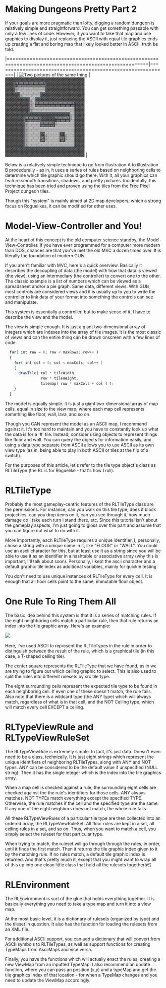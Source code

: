 # Making Dungeons Pretty Part 2
If your goals are more pragmatic than lofty, digging a random dungeon is relatively simple and straightforward. You can get something passable with only a few lines of code. However, if you want to take that map and use graphics to display it, just replacing the ASCII with equal tile graphics ends up creating a flat and boring map that likely looked better in ASCII, truth be told. 

|=======================================================================================================|============================================================|
| ![Two pictures of the same thing](https://phoebe-g.github.io/mapmaker-musings/images/map01-ascii.png) | ![Two pictures of the same thing](/images/map01-tiles.png) |

Below is a relatively simple technique to go from illustration A to illustration B procedurally - as in, it uses a series of rules based on neighboring cells to determine which tile graphic should go there. With it, all your graphics can feature smooth transitions, shadows, and pretty pictures. Incidentally, this technique has been tried and proven using the tiles from the Free Pixel Project dungeon tiles. 

Though this "system" is mainly aimed at 2D map developers, which a strong focus on Roguelikes, it can be modified for other uses. 

#    Model-View-Controller and You!
 At the heart of this concept is the old computer science standby, the Model-View-Controller. If you have ever programmed for a computer more modern than DOS, chances are that you've met the old MVC a dozen times over. It is literally the foundation of modern GUIs. 

If you aren't familiar with MVC, here's a quick overview. Basically it describes the decoupling of data (the model) with how that data is viewed (the view), using an intermediary (the controller) to convert one to the other. The classic example is a list of numbers which can be viewed as a spreadsheet and/or a pie graph. Same data, different views. With GUIs, most controls are considered views and it is usually up to you to write the controller to link data of your format into something the controls can see and manipulate. 

This system is essentially a controller, but to make sense of it, I have to describe the view and the model. 

The view is simple enough. It is just a giant two-dimensional array of integers which are indexes into the array of tile images. It is the most classic of views and can the entire thing can be drawn onscreen with a few lines of code. 


```js
  for( int row = 0; row < maxRows; row++ )
  {
    for( int col = 0; col < maxCols; col++ )
    {
      drawTile( col * tileWidth,
                row * tileHeight,
                tilemap[ row * maxCols + col ] );	
    }
  }
```

The model is equally simple. It is just a giant two-dimensional array of map cells, equal in size to the view map, where each map cell represents something like floor, wall, lava, and so on. 

Though you CAN represent the model as an ASCII map, I recommend against it. It's too hard to maintain and you have to constantly look up what the data is for a '#' tile. Instead, consider using objects to represent things like floor and wall. You can query the objects for information easily, and using a data type separate from ASCII allows you to use ASCII as its own view type (as in, being able to play in both ASCII or tiles at the flip of a switch). 

For the purposes of this article, let's refer to the tile type object's class as RLTileType (the RL is for Roguelike - that's how I roll). 


# RLTileType
Probably the most gameplay-centric features of the RLTileType class are the permissions. For instance, can you walk on this tile type, does it block projectiles, can you drop items on it, can you see through it, how much damage do I take each turn I stand there, etc. Since this tutorial isn't about the gameplay aspects, I'm just going to gloss over this part and assume that you can figure out what to do with it.

More importantly, each RLTileType requires a unique identifier. I, personally, chose a string with a unique name in it, like "FLOOR" or "WALL". You could use an ascii character for this, but at least use it as a string since you will be able to use it as an identifier in a hashtable or associative array (why this is important, I'll talk about soon). Personally, I kept the ascii character and a default graphic tile index as additional variables, mainly for quickie testing.

You don't need to use unique instances of RLTileType for every cell. It is enough that all floor cells point to the same, immutable floor object. 

# One Rule To Ring Them All
The basic idea behind this system is that it is a series of matching rules. If the eight neighboring cells match a particular rule, then that rule returns an index into the tile graphic array. Here's an example: 

![](https://phoebe-g.github.io/mapmaker-musings/images/map01-rule.png)

Here, I've used ASCII to represent the RLTileTypes in the rule in order to distinguish between the result of the rule, which is a graphical tile (in this case, a T-shaped ceiling tile).

The center square represents the RLTileType that we have found, as in we are trying to figure out which ceiling graphic to select. This is also used to split the rules into different rulesets by src tile type.

The eight surrounding cells represent the expected tile type to be found in each neighboring cell. If even one of these doesn't match, the rule fails. Also note that there is a wildcard type (the ANY type) which will always match, regardless of what is in that cell, and the NOT Ceiling type, which will match every cell EXCEPT a ceiling. 

#   RLTypeViewRule and RLTypeViewRuleSet
The RLTypeViewRule is extremely simple. In fact, it's just data. Doesn't even need to be a class, technically. It is just eight strings which represent the unique identifiers of neighboring RLTileTypes, along with ANY and NOT types. ANY can be considered to be the default value if unspecified (NULL string). Then it has the single integer which is the index into the tile graphics array.

When a map cell is checked against a rule, the surrounding eight cells are checked against the the rule's identifiers for those cells. ANY always matches. NOT TYPEs match everything except the specified TYPE. Otherwise, the rule matches if the cell and the specified type are the same. If any one of the eight neighbors does not match, the whole rule fails.

All these RLTypeViewRules of a particular tile type are then collected into an ordered array, the RLTypeViewRuleSet. All floor rules are kept in a set, all ceiling rules in a set, and so on. Thus, when you want to match a cell, you simply select the ruleset for that particular type.

When trying to match, the ruleset will go through through the rules, in order, until it finds the first match. Then it returns the tile graphic index given to it by the matching rule. If no rules match, a default tile graphic index is returned. And that's pretty much it, except that you might want to wrap all of this up into one clean little class that hold all the rulesets togetherâ€¦ 

# RLEnvironment
The RLEnvironment is sort of the glue that holds everything together. It is basically everything you need to take a type map and turn it into a view map.

At the most basic level, it is a dictionary of rulesets (organized by type) and the tileset in question. It also has the function for loading the rulesets from an XML file.

For additional ASCII support, you can add a dictionary that will convert from ASCII symbols to RLTileTypes, as well as support functions for creating TypeMaps from AsciiMaps and vice versa.

Finally, you have the functions which will actually enact the rules, creating a new ViewMap from an inputted TypeMap. I also recommend an update function, where you can pass an position (x,y) and a typeMap and get the tile graphics index of that location - for when a TypeMap changes and you need to update the ViewMap accordingly. 
